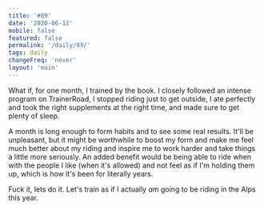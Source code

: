```yaml
---
title: '#89'
date: '2020-06-12'
mobile: false
featured: false
permalink: '/daily/89/'
tags: daily
changeFreq: 'never'
layout: 'main'
---
```


What if, for one month, I trained by the book. I closely followed an intense program on TrainerRoad, I stopped riding just to get outside, I ate perfectly and took the right supplements at the right time, and made sure to get plenty of sleep.

A month is long enough to form habits and to see some real results. It'll be unpleasant, but it might be worthwhile to boost my form and make me feel much better about my riding and inspire me to work harder and take things a little more seriously. An added benefit would be being able to ride when with the people I like (when it's allowed) and not feel as if I'm holding them up, which is how it's been for literally years.

Fuck it, lets do it. Let's train as if I actually _am_ going to be riding in the Alps this year.
